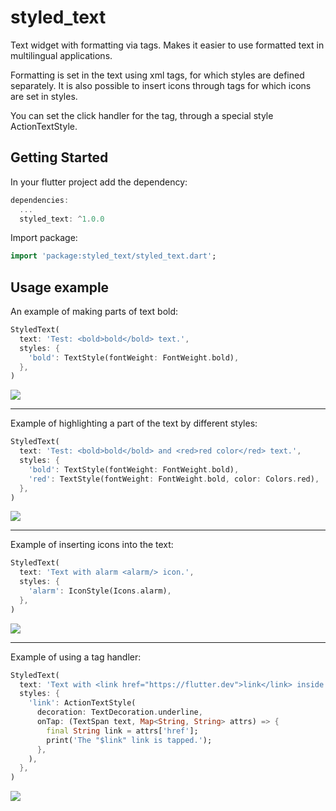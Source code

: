 # styled_text

Text widget with formatting via tags. Makes it easier to use formatted text in multilingual applications.

Formatting is set in the text using xml tags, for which styles are defined separately. It is also possible to insert icons through tags for which icons are set in styles.

You can set the click handler for the tag, through a special style ActionTextStyle.

## Getting Started

In your flutter project add the dependency:

```dart
dependencies:
  ...
  styled_text: ^1.0.0
```

Import package:
```dart
import 'package:styled_text/styled_text.dart';
```

## Usage example

An example of making parts of text bold:
```dart
StyledText(
  text: 'Test: <bold>bold</bold> text.',
  styles: {
    'bold': TextStyle(fontWeight: FontWeight.bold),
  },
)
```
![](https://github.com/andyduke/styled_text/blob/master/_screenshots/1-bold.png)

---

Example of highlighting a part of the text by different styles:
```dart
StyledText(
  text: 'Test: <bold>bold</bold> and <red>red color</red> text.',
  styles: {
    'bold': TextStyle(fontWeight: FontWeight.bold),
    'red': TextStyle(fontWeight: FontWeight.bold, color: Colors.red),
  },
)
```
![](https://github.com/andyduke/styled_text/blob/master/_screenshots/2-bold-and-color.png)

---

Example of inserting icons into the text:
```dart
StyledText(
  text: 'Text with alarm <alarm/> icon.',
  styles: {
    'alarm': IconStyle(Icons.alarm),
  },
)
```
![](https://github.com/andyduke/styled_text/blob/master/_screenshots/3-icon.png)

---

Example of using a tag handler:
```dart
StyledText(
  text: 'Text with <link href="https://flutter.dev">link</link> inside.',
  styles: {
    'link': ActionTextStyle(
      decoration: TextDecoration.underline,
      onTap: (TextSpan text, Map<String, String> attrs) => {
        final String link = attrs['href'];
        print('The "$link" link is tapped.');
      },
    ),
  },
)
```
![](https://github.com/andyduke/styled_text/blob/master/_screenshots/4-link.png)
